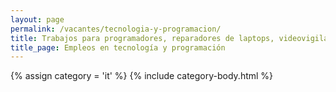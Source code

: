 ```yaml
---
layout: page
permalink: /vacantes/tecnologia-y-programacion/
title: Trabajos para programadores, reparadores de laptops, videovigilancia en Panamá
title_page: Empleos en tecnología y programación
---
```


{% assign category = 'it' %}
{% include category-body.html %}